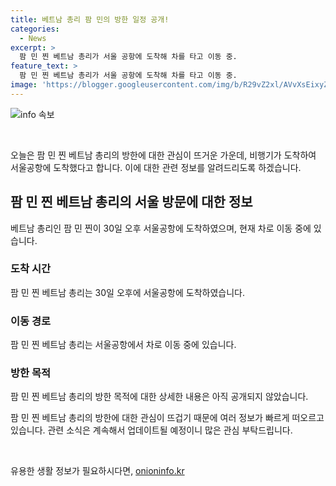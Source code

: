 ```yaml
---
title: 베트남 총리 팜 민의 방한 일정 공개!
categories:
  - News
excerpt: >
  팜 민 찐 베트남 총리가 서울 공항에 도착해 차를 타고 이동 중.
feature_text: >
  팜 민 찐 베트남 총리가 서울 공항에 도착해 차를 타고 이동 중.
image: 'https://blogger.googleusercontent.com/img/b/R29vZ2xl/AVvXsEixyZcFfHzMRdzZMjFBmAUKJYCLCGyLL1o632UiGVXcaFdKo_bkvkuCioo0uUKlGfBVcT3P84aROyZIXSBEx3Aw5nCQ3pTgDom1WDC4m8eifvWiAmWEEVb4x6G_l8C0QH225ldMjyaFvpxGEBGNO37VmDTDMHGhJPq73UglMfDca1-0aw/s1600/blogspot.png'
---
```


<p><img src="https://blogger.googleusercontent.com/img/b/R29vZ2xl/AVvXsEixyZcFfHzMRdzZMjFBmAUKJYCLCGyLL1o632UiGVXcaFdKo_bkvkuCioo0uUKlGfBVcT3P84aROyZIXSBEx3Aw5nCQ3pTgDom1WDC4m8eifvWiAmWEEVb4x6G_l8C0QH225ldMjyaFvpxGEBGNO37VmDTDMHGhJPq73UglMfDca1-0aw/s1600/blogspot.png" alt="info 속보" /></p>

<p data-ke-size="size16">&nbsp;</p>

<p>오늘은 팜 민 찐 베트남 총리의 방한에 대한 관심이 뜨거운 가운데, 비행기가 도착하여 서울공항에 도착했다고 합니다. 이에 대한 관련 정보를 알려드리도록 하겠습니다.</p>

<h2 data-ke-size="size26">팜 민 찐 베트남 총리의 서울 방문에 대한 정보</h2>

<p>베트남 총리인 팜 민 찐이 30일 오후 서울공항에 도착하였으며, 현재 차로 이동 중에 있습니다. </p>

<h3>도착 시간</h3>

<p>팜 민 찐 베트남 총리는 30일 오후에 서울공항에 도착하였습니다.</p>

<h3>이동 경로</h3>

<p>팜 민 찐 베트남 총리는 서울공항에서 차로 이동 중에 있습니다.</p>

<h3>방한 목적</h3>

<p>팜 민 찐 베트남 총리의 방한 목적에 대한 상세한 내용은 아직 공개되지 않았습니다.</p>

<p>팜 민 찐 베트남 총리의 방한에 대한 관심이 뜨겁기 때문에 여러 정보가 빠르게 떠오르고 있습니다. 관련 소식은 계속해서 업데이트될 예정이니 많은 관심 부탁드립니다.</p>

<p data-ke-size="size16">&nbsp;</p>
유용한 생활 정보가 필요하시다면, <a href="https://onioninfo.kr" rel="dofollow">onioninfo.kr</a>


